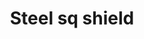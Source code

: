 ---
layout: item
title: Steel sq shield
item-id: 1177
datatable: true
id: 1177
name: "Steel sq shield"
monsters:
  - id: 1026
    name: "Bandit"
    combat_level: 22
    wiki_url: "https://oldschool.runescape.wiki/w/Bandit#Level_22"
    drops:
      - quantity: "1"
        noted: false
        rarity: 0.015625
---